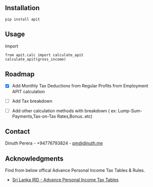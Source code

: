 ## Installation

```
pip install apit
```

## Usage
Import

```
from apit.calc import calculate_apit
calculate_apit(gross_income)
```

## Roadmap

- [x] Add Monthly Tax Deductions from Regular Profits from Employment APIT calculation
- [ ] Add Tax breakdown
- [ ] Add other calculation methods with breakdown ( ex: Lump-Sum-Payments,Tax-on-Tax Rates,Bonus..etc)


## Contact

Dinuth Perera - +94776793824 - pm@dinuth.me


## Acknowledgments

Find from below offical Advance Personal Income Tax Tables​​​ & Rules.


* [Sri Lanka IRD - Advance Personal Income Tax Tables​​​ ](http://www.ird.gov.lk/en/publications/sitepages/apit_tax_tables.aspx?menuid=1502)





